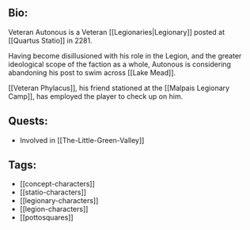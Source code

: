 ## Bio:

Veteran Autonous is a Veteran [[Legionaries|Legionary]] posted at [[Quartus Statio]] in 2281.

Having become disillusioned with his role in the Legion, and the greater ideological scope of the faction as a whole, Autonous is considering abandoning his post to swim across [[Lake Mead]].

[[Veteran Phylacus]], his friend stationed at the [[Malpais Legionary Camp]], has employed the player to check up on him.

## Quests:

- Involved in [[The-Little-Green-Valley]]

## Tags:

- [[concept-characters]]
- [[statio-characters]]
- [[legionary-characters]]
- [[legion-characters]]
- [[pottosquares]]